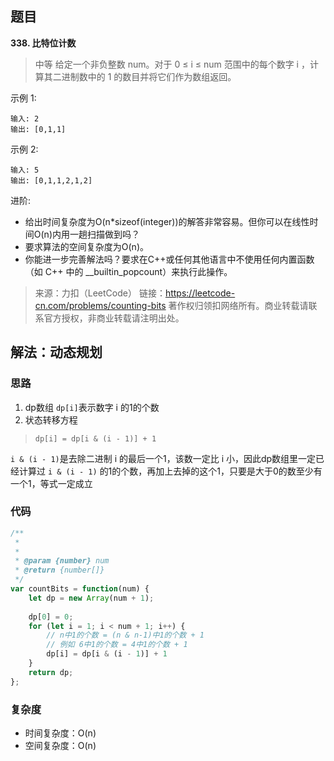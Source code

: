 ## 题目
**338. 比特位计数**
>中等
给定一个非负整数 num。对于 0 ≤ i ≤ num 范围中的每个数字 i ，计算其二进制数中的 1 的数目并将它们作为数组返回。

示例 1:
```
输入: 2
输出: [0,1,1]
```
示例 2:
```
输入: 5
输出: [0,1,1,2,1,2]
```
进阶:

* 给出时间复杂度为O(n*sizeof(integer))的解答非常容易。但你可以在线性时间O(n)内用一趟扫描做到吗？
* 要求算法的空间复杂度为O(n)。
* 你能进一步完善解法吗？要求在C++或任何其他语言中不使用任何内置函数（如 C++ 中的 __builtin_popcount）来执行此操作。

>来源：力扣（LeetCode）
链接：https://leetcode-cn.com/problems/counting-bits
著作权归领扣网络所有。商业转载请联系官方授权，非商业转载请注明出处。

## 解法：动态规划
### 思路
1. dp数组
`dp[i]`表示数字 i 的1的个数
2. 状态转移方程
>`dp[i] = dp[i & (i - 1)] + 1`

`i & (i - 1)`是去除二进制 i 的最后一个1，该数一定比 i 小，因此dp数组里一定已经计算过 `i & (i - 1)` 的1的个数，再加上去掉的这个1，只要是大于0的数至少有一个1，等式一定成立


### 代码
```js
/**
 * 
 * 
 * @param {number} num
 * @return {number[]}
 */
var countBits = function(num) {
    let dp = new Array(num + 1); 
    
    dp[0] = 0;
    for (let i = 1; i < num + 1; i++) {
        // n中1的个数 = (n & n-1)中1的个数 + 1
        // 例如 6中1的个数 = 4中1的个数 + 1
        dp[i] = dp[i & (i - 1)] + 1
    }
    return dp;
};
```
### 复杂度
* 时间复杂度：O(n)
* 空间复杂度：O(n)